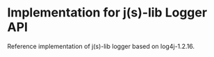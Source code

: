 # Implementation for j(s)-lib Logger API

Reference implementation of j(s)-lib logger based on log4j-1.2.16.